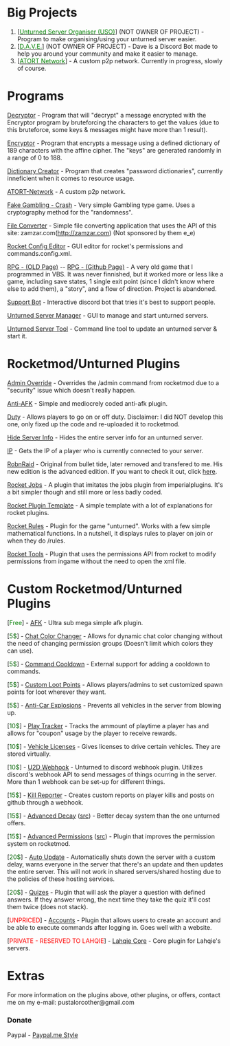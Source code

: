 <h1>Big Projects</h1>

<ol>
  <li>[<a href="https://unturned-server-organiser.com/"><span style="color:green">Unturned Server Organiser (USO)</span></a>] (NOT OWNER OF PROJECT) - Program to make organising/using your unturned server easier.</li>
  <li>[<a href="http://esinko.net/Dave/Dave.html"><span style="color:green">D.A.V.E.</span></a>] (NOT OWNER OF PROJECT) - Dave is a Discord Bot made to help you around your community and make it easier to manage.</li>
  <li>[<a href="http://github.com/persiafighter/ATORT-Network"><span style="color:green">ATORT Network</span></a>] - A custom p2p network. Currently in progress, slowly of course.</li>
</ol>

<h1>Programs</h1>

[Decryptor](https://github.com/persiafighter/d3crypt0r) - Program that will "decrypt" a message encrypted with the Encryptor program by bruteforcing the characters to get the values (due to this bruteforce, some keys & messages might have more than 1 result).

[Encryptor](https://github.com/persiafighter/3ncrypt0r) - Program that encrypts a message using a defined dictionary of 189 characters with the affine cipher. The "keys" are generated randomly in a range of 0 to 188.

[Dictionary Creator](https://github.com/persiafighter/DictionaryCreator) - Program that creates "password dictionaries", currently inneficient when it comes to resource usage.

[ATORT-Network](https://github.com/persiafighter/EXTRATHICC) - A custom p2p network.

[Fake Gambling - Crash](https://github.com/persiafighter/FakeGambling-Crash) - Very simple Gambling type game. Uses a cryptography method for the "randomness".

[File Converter](https://github.com/persiafighter/File-Converter) - Simple file converting application that uses the API of this site: zamzar.com(http://zamzar.com) (Not sponsored by them e_e)

[Rocket Config Editor](https://github.com/persiafighter/RocketConfigEditor) - GUI editor for rocket's permissions and commands.config.xml.

[RPG - (OLD Page)](http://rpg-v2.boards.net/) -- [RPG - (Github Page)](https://github.com/persiafighter/RPG) - A very old game that I programmed in VBS. It was never finnished, but it worked more or less like a game, including save states, 1 single exit point (since I didn't know where else to add them), a "story", and a flow of direction. Project is abandoned.

[Support Bot](https://github.com/persiafighter/Support-Bot) - Interactive discord bot that tries it's best to support people.

[Unturned Server Manager](https://persiafighter.github.io/UnturnedServerManager/) - GUI to manage and start unturned servers.

[Unturned Server Tool](https://github.com/persiafighter/Unturned-Server-Tool) - Command line tool to update an unturned server & start it.

<h1>Rocketmod/Unturned Plugins</h1>

[Admin Override](https://github.com/persiafighter/PublicRocketmodPlugins/tree/master/src/AdminOverride) - Overrides the /admin command from rocketmod due to a "security" issue which doesn't really happen.

[Anti-AFK](https://github.com/persiafighter/PublicRocketmodPlugins/tree/master/src/AntiAFK) - Simple and mediocrely coded anti-afk plugin.

[Duty](https://github.com/persiafighter/PublicRocketmodPlugins/tree/master/src/Duty) - Allows players to go on or off duty. Disclaimer: I did NOT develop this one, only fixed up the code and re-uploaded it to rocketmod.

[Hide Server Info](https://github.com/persiafighter/PublicRocketmodPlugins/tree/master/src/HideServerInfo) - Hides the entire server info for an unturned server.

[IP](https://github.com/persiafighter/PublicRocketmodPlugins/tree/master/src/IP) - Gets the IP of a player who is currently connected to your server.

[RobnRaid](https://github.com/persiafighter/PublicRocketmodPlugins/tree/master/src/RobAndRaid) - Original from bullet tide, later removed and transfered to me. His new edition is the advanced edition. If you want to check it out, click [here](https://github.com/BulletTide/AdvancedRobnRaid).

[Rocket Jobs](https://github.com/persiafighter/PublicRocketmodPlugins/tree/master/src/Jobs) - A plugin that imitates the jobs plugin from imperialplugins. It's a bit simpler though and still more or less badly coded.

[Rocket Plugin Template](https://github.com/persiafighter/PublicRocketmodPlugins/tree/master/src/PluginTemplate) - A simple template with a lot of explanations for rocket plugins.

[Rocket Rules](https://github.com/persiafighter/PublicRocketmodPlugins/tree/master/src/Rules) - Plugin for the game "unturned". Works with a few simple mathematical functions. In a nutshell, it displays rules to player on join or when they do /rules.

[Rocket Tools](https://github.com/persiafighter/PublicRocketmodPlugins/tree/master/src/Tools) - Plugin that uses the permissions API from rocket to modify permissions from ingame without the need to open the xml file.

<h1>Custom Rocketmod/Unturned Plugins</h1>

[<span style="color:green">Free</span>] - <a href="https://github.com/persiafighter/PrivateRocketmodPlugins/tree/master/src/Afk">AFK</a> - Ultra sub mega simple afk plugin.

[<span style="color:darkgreen">5$</span>] - <a href="https://github.com/persiafighter/PrivateRocketmodPlugins/tree/master/src/ChatColor">Chat Color Changer</a> - Allows for dynamic chat color changing without the need of changing permission groups (Doesn't limit which colors they can use).

[<span style="color:darkgreen">5$</span>] - <a href="https://github.com/persiafighter/PrivateRocketmodPlugins/tree/master/src/CommandCooldown">Command Cooldown</a> - External support for adding a cooldown to commands.

[<span style="color:darkgreen">5$</span>] - <a href="https://github.com/persiafighter/PrivateRocketmodPlugins/tree/master/src/CustomLootPoints">Custom Loot Points</a> - Allows players/admins to set customized spawn points for loot wherever they want.

[<span style="color:darkgreen">5$</span>] - <a href="https://github.com/persiafighter/PrivateRocketmodPlugins/tree/master/src/AntiCarExplosions">Anti-Car Explosions</a> - Prevents all vehicles in the server from blowing up.

[<span style="color:darkgreen">10$</span>] - <a href="https://github.com/persiafighter/PrivateRocketmodPlugins/tree/master/src/PlayTracker">Play Tracker</a> - Tracks the ammount of playtime a player has and allows for "coupon" usage by the player to receive rewards.

[<span style="color:darkgreen">10$</span>] - <a href="https://github.com/persiafighter/PrivateRocketmodPlugins/tree/master/src/VehicleLicenses">Vehicle Licenses</a> - Gives licenses to drive certain vehicles. They are stored virtually.

[<span style="color:darkgreen">10$</span>] - <a href="https://github.com/persiafighter/PrivateRocketmodPlugins/tree/master/src/UnturnedToDiscordWebhook">U2D Webhook</a> - Unturned to discord webhook plugin. Utilizes discord's webhook API to send messages of things ocurring in the server. More than 1 webhook can be set-up for different things.

[<span style="color:darkgreen">15$</span>] - <a href="https://github.com/persiafighter/PrivateRocketmodPlugins/tree/master/src/KillReporter">Kill Reporter</a> - Creates custom reports on player kills and posts on github through a webhook.

[<span style="color:darkgreen">15$</span>] - [Advanced Decay](https://imperialplugins.com/Products/ProductDetails?ProductID=102) (<a href="https://github.com/persiafighter/PrivateRocketmodPlugins/tree/master/src/AdvancedDecay">src</a>) - Better decay system than the one unturned offers.

[<span style="color:darkgreen">15$</span>] - [Advanced Permissions](https://imperialplugins.com/Products/ProductDetails?ProductID=82) (<a href="https://github.com/persiafighter/PrivateRocketmodPlugins/tree/master/src/AdvancedPermissions">src</a>) - Plugin that improves the permission system on rocketmod.

[<span style="color:darkgreen">20$</span>] - <a href="https://github.com/persiafighter/PrivateRocketmodPlugins/tree/master/src/AutoUpdate">Auto Update</a> - Automatically shuts down the server with a custom delay, warns everyone in the server that there's an update and then updates the entire server. This will not work in shared servers/shared hosting due to the policies of these hosting services.

[<span style="color:darkgreen">20$</span>] - <a href="https://github.com/persiafighter/PrivateRocketmodPlugins/tree/master/src/Quizes">Quizes</a> - Plugin that will ask the player a question with defined answers. If they answer wrong, the next time they take the quiz it'll cost them twice (does not stack).

[<span style="color:red">UNPRICED</span>] - <a href="https://github.com/persiafighter/PrivateRocketmodPlugins/tree/master/src/UnturnedPanel">Accounts</a> - Plugin that allows users to create an account and be able to execute commands after logging in. Goes well with a website.

[<span style="color:red">PRIVATE - RESERVED TO LAHQIE</span>] - <a href="https://github.com/persiafighter/PrivateRocketmodPlugins/tree/master/src/Lahqie">Lahqie Core</a> - Core plugin for Lahqie's servers.

<h1>Extras</h1>
For more information on the plugins above, other plugins, or offers, contact me on my e-mail: pustalorcother@gmail.com

<h3>Donate</h3>

Paypal - [Paypal.me Style](https://www.paypal.me/pustalorc)
